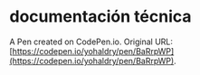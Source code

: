 # documentación técnica

A Pen created on CodePen.io. Original URL: [https://codepen.io/yohaldry/pen/BaRrpWP](https://codepen.io/yohaldry/pen/BaRrpWP).


